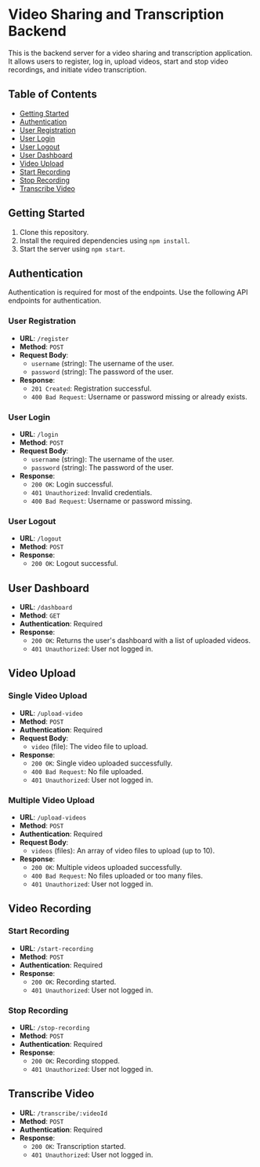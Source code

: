 # Video Sharing and Transcription Backend

This is the backend server for a video sharing and transcription application. It allows users to register, log in, upload videos, start and stop video recordings, and initiate video transcription.

## Table of Contents

- [Getting Started](#getting-started)
- [Authentication](#authentication)
- [User Registration](#user-registration)
- [User Login](#user-login)
- [User Logout](#user-logout)
- [User Dashboard](#user-dashboard)
- [Video Upload](#video-upload)
- [Start Recording](#start-recording)
- [Stop Recording](#stop-recording)
- [Transcribe Video](#transcribe-video)

## Getting Started

1. Clone this repository.
2. Install the required dependencies using `npm install`.
3. Start the server using `npm start`.

## Authentication

Authentication is required for most of the endpoints. Use the following API endpoints for authentication.

### User Registration

- **URL**: `/register`
- **Method**: `POST`
- **Request Body**: 
  - `username` (string): The username of the user.
  - `password` (string): The password of the user.
- **Response**: 
  - `201 Created`: Registration successful.
  - `400 Bad Request`: Username or password missing or already exists.

### User Login

- **URL**: `/login`
- **Method**: `POST`
- **Request Body**: 
  - `username` (string): The username of the user.
  - `password` (string): The password of the user.
- **Response**: 
  - `200 OK`: Login successful.
  - `401 Unauthorized`: Invalid credentials.
  - `400 Bad Request`: Username or password missing.

### User Logout

- **URL**: `/logout`
- **Method**: `POST`
- **Response**: 
  - `200 OK`: Logout successful.

## User Dashboard

- **URL**: `/dashboard`
- **Method**: `GET`
- **Authentication**: Required
- **Response**: 
  - `200 OK`: Returns the user's dashboard with a list of uploaded videos.
  - `401 Unauthorized`: User not logged in.

## Video Upload

### Single Video Upload

- **URL**: `/upload-video`
- **Method**: `POST`
- **Authentication**: Required
- **Request Body**: 
  - `video` (file): The video file to upload.
- **Response**: 
  - `200 OK`: Single video uploaded successfully.
  - `400 Bad Request`: No file uploaded.
  - `401 Unauthorized`: User not logged in.

### Multiple Video Upload

- **URL**: `/upload-videos`
- **Method**: `POST`
- **Authentication**: Required
- **Request Body**: 
  - `videos` (files): An array of video files to upload (up to 10).
- **Response**: 
  - `200 OK`: Multiple videos uploaded successfully.
  - `400 Bad Request`: No files uploaded or too many files.
  - `401 Unauthorized`: User not logged in.

## Video Recording

### Start Recording

- **URL**: `/start-recording`
- **Method**: `POST`
- **Authentication**: Required
- **Response**: 
  - `200 OK`: Recording started.
  - `401 Unauthorized`: User not logged in.

### Stop Recording

- **URL**: `/stop-recording`
- **Method**: `POST`
- **Authentication**: Required
- **Response**: 
  - `200 OK`: Recording stopped.
  - `401 Unauthorized`: User not logged in.

## Transcribe Video

- **URL**: `/transcribe/:videoId`
- **Method**: `POST`
- **Authentication**: Required
- **Response**: 
  - `200 OK`: Transcription started.
  - `401 Unauthorized`: User not logged in.

